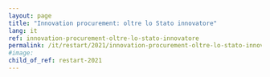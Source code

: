 ```yaml
---
layout: page
title: "Innovation procurement: oltre lo Stato innovatore"
lang: it
ref: innovation-procurement-oltre-lo-stato-innovatore
permalink: /it/restart/2021/innovation-procurement-oltre-lo-stato-innovatore
#image:
child_of_ref: restart-2021
---
```

